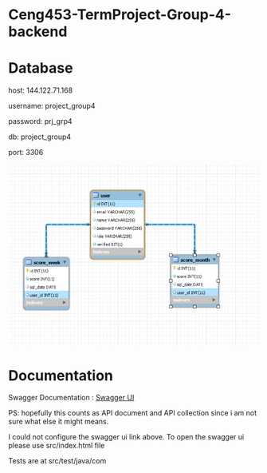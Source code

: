 # Ceng453-TermProject-Group-4-backend

# Database 

host: 144.122.71.168

username: project_group4

password: prj_grp4

db: project_group4

port: 3306

![Screenshot](src/dataBase.png)

# Documentation

Swagger Documentation :   [Swagger UI](https://ceng453-term-project-group-4.herokuapp.com/swagger-ui.html)


PS: hopefully this counts as API document and API collection since i am not sure what else it might means.

I could not configure the swagger ui link above. To open the swagger ui please use src/index.html file

Tests are at src/test/java/com






